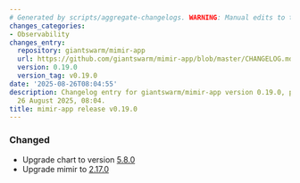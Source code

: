 ```yaml
---
# Generated by scripts/aggregate-changelogs. WARNING: Manual edits to this files will be overwritten.
changes_categories:
- Observability
changes_entry:
  repository: giantswarm/mimir-app
  url: https://github.com/giantswarm/mimir-app/blob/master/CHANGELOG.md#0190---2025-08-25
  version: 0.19.0
  version_tag: v0.19.0
date: '2025-08-26T08:04:55'
description: Changelog entry for giantswarm/mimir-app version 0.19.0, published on
  26 August 2025, 08:04.
title: mimir-app release v0.19.0
---
```


### Changed
- Upgrade chart to version [5.8.0](https://github.com/grafana/mimir/blob/main/operations/helm/charts/mimir-distributed/CHANGELOG.md#580)
- Upgrade mimir to [2.17.0](https://github.com/grafana/mimir/blob/main/CHANGELOG.md#2170)
